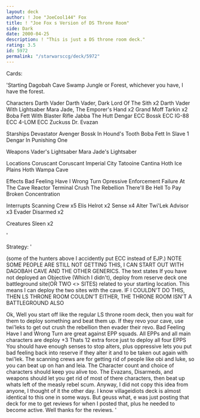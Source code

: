 ```yaml
---
layout: deck
author: ! Joe "JoeCool144" Fox
title: ! "Joe Fox s Version of DS Throne Room"
side: Dark
date: 2000-04-25
description: ! "This is just a DS throne room deck."
rating: 3.5
id: 5972
permalink: "/starwarsccg/deck/5972"
---
```

Cards: 

'Starting
Dagobah Cave
Swamp
Jungle or Forest, whichever you have, I have the forest.

Characters
Darth Vader
Darth Vader, Dark Lord Of The Sith x2
Darth Vader With Lightsaber
Mara Jade, The Emporer's Hand x2
Grand Moff Tarkin x2
Boba Fett With Blaster Rifle
Jabba The Hutt
Dengar ECC
Bossk ECC
IG-88 ECC
4-LOM ECC
Zuckuss
Dr. Evazan

Starships
Devastator
Avenger
Bossk In Hound's Tooth
Boba Fett In Slave 1
Dengar In Punishing One

Weapons
Vader's Lightsaber
Mara Jade's Lightsaber

Locations
Coruscant
Coruscant Imperial City
Tatooine Cantina
Hoth Ice Plains
Hoth Wampa Cave

Effects
Bad Feeling Have I
Wrong Turn
Opressive Enforcement
Failure At The Cave
Reactor Terminal
Crush The Rebellion
There'll Be Hell To Pay
Broken Concentration

Interrupts
Scanning Crew x5
Elis Helrot x2
Sense x4
Alter
Twi'Lek Advisor x3
Evader
Disarmed x2

Creatures
Sleen x2

'

Strategy: '

(some of the hunters above I accidently put ECC instead of EJP.)
NOTE SOME PEOPLE ARE STILL NOT GETTING THIS, I CAN START OUT WITH DAGOBAH CAVE AND THE OTHER GENERICS. The text states If you have not deployed an Objective (Which I didn't), deploy from reserve deck one battleground site(OR TWO <> SITES) related to your starting location. This means I can deploy the two sites with the cave. IF I COULDN'T DO THIS, THEN LS THRONE ROOM COULDN'T EITHER, THE THRONE ROOM ISN'T A BATTLEGROUND ALSO

Ok, Well you start off like the regular LS throne room deck, then you wait for them to deploy something and beat them up. If they revo your cave, use twi'leks to get out crush the rebellion then evader their revo. Bad Feeling Have I and Wrong Turn are great against EPP squads. All EPPs and all main characters are deploy +3 Thats 12 extra force just to deploy all four EPPS You should have enough senses to stop alters, plus oppressive lets you put bad feeling back into reserve if they alter it and  to be taken out again with twi'lek. The scanning crews are for getting rid of people like obi and luke, so you can beat up on han and leia. The Character count and choice of characters should keep you alive too. The Evazans, Disarmeds, and weapons should let you get rid of most of there characters, then beat up whats left of the measly rebel scum.  Anyway, I did not copy this idea from anyone, I thought of it the other day. I know villageidiots deck is almost identical to this one in some ways. But geuss what, e was just posting that deck for me to get reviews for when I posted that, plus he needed to become active. Well thanks for the reviews.      '
